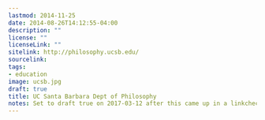 ```yaml
---
lastmod: 2014-11-25
date: 2014-08-26T14:12:55-04:00
description: ""
license: ""
licenseLink: ""
sitelink: http://philosophy.ucsb.edu/
sourcelink:
tags:
- education
image: ucsb.jpg
draft: true
title: UC Santa Barbara Dept of Philosophy
notes: Set to draft true on 2017-03-12 after this came up in a linkchecker run; looks like the current site is built on Drupal and not Hugo.
---
```


